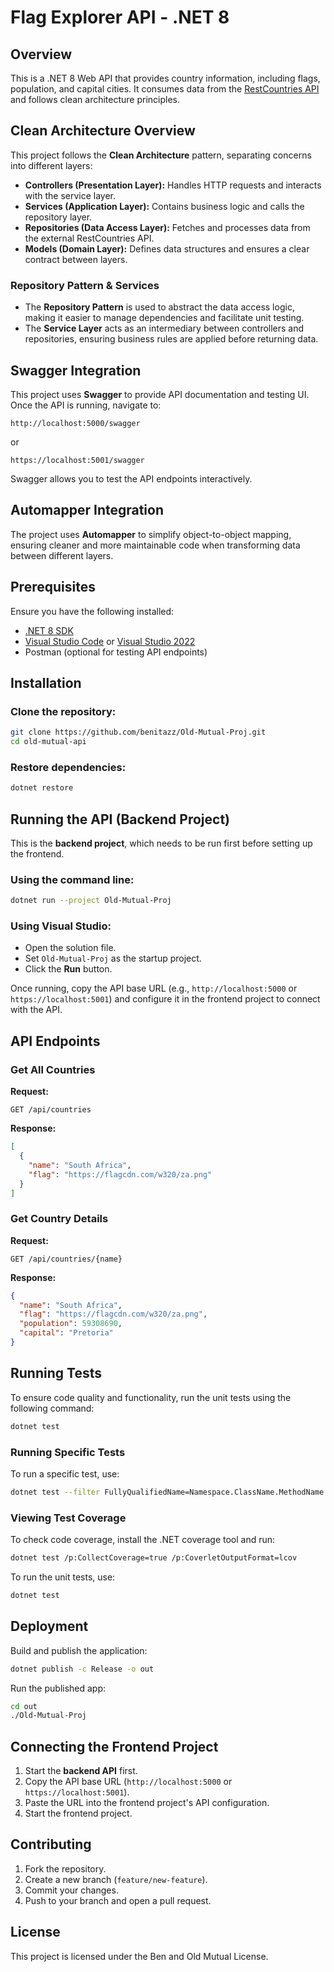 # Flag Explorer API - .NET 8

## Overview
This is a .NET 8 Web API that provides country information, including flags, population, and capital cities. It consumes data from the [RestCountries API](https://restcountries.com/v3.1/all) and follows clean architecture principles.

## Clean Architecture Overview
This project follows the **Clean Architecture** pattern, separating concerns into different layers:
- **Controllers (Presentation Layer):** Handles HTTP requests and interacts with the service layer.
- **Services (Application Layer):** Contains business logic and calls the repository layer.
- **Repositories (Data Access Layer):** Fetches and processes data from the external RestCountries API.
- **Models (Domain Layer):** Defines data structures and ensures a clear contract between layers.

### **Repository Pattern & Services**
- The **Repository Pattern** is used to abstract the data access logic, making it easier to manage dependencies and facilitate unit testing.
- The **Service Layer** acts as an intermediary between controllers and repositories, ensuring business rules are applied before returning data.

## Swagger Integration
This project uses **Swagger** to provide API documentation and testing UI. Once the API is running, navigate to:
```
http://localhost:5000/swagger
```
or
```
https://localhost:5001/swagger
```
Swagger allows you to test the API endpoints interactively.

## Automapper Integration
The project uses **Automapper** to simplify object-to-object mapping, ensuring cleaner and more maintainable code when transforming data between different layers.

## Prerequisites
Ensure you have the following installed:
- [.NET 8 SDK](https://dotnet.microsoft.com/en-us/download/dotnet/8.0)
- [Visual Studio Code](https://code.visualstudio.com/) or [Visual Studio 2022](https://visualstudio.microsoft.com/)
- Postman (optional for testing API endpoints)

## Installation
### Clone the repository:
```sh
git clone https://github.com/benitazz/Old-Mutual-Proj.git
cd old-mutual-api
```

### Restore dependencies:
```sh
dotnet restore
```

## Running the API (Backend Project)
This is the **backend project**, which needs to be run first before setting up the frontend.

### Using the command line:
```sh
dotnet run --project Old-Mutual-Proj
```

### Using Visual Studio:
- Open the solution file.
- Set `Old-Mutual-Proj` as the startup project.
- Click the **Run** button.

Once running, copy the API base URL (e.g., `http://localhost:5000` or `https://localhost:5001`) and configure it in the frontend project to connect with the API.

## API Endpoints
### Get All Countries
**Request:**
```http
GET /api/countries
```
**Response:**
```json
[
  {
    "name": "South Africa",
    "flag": "https://flagcdn.com/w320/za.png"
  }
]
```

### Get Country Details
**Request:**
```http
GET /api/countries/{name}
```
**Response:**
```json
{
  "name": "South Africa",
  "flag": "https://flagcdn.com/w320/za.png",
  "population": 59308690,
  "capital": "Pretoria"
}
```

## Running Tests
To ensure code quality and functionality, run the unit tests using the following command:
```sh
dotnet test
```

### Running Specific Tests
To run a specific test, use:
```sh
dotnet test --filter FullyQualifiedName=Namespace.ClassName.MethodName
```

### Viewing Test Coverage
To check code coverage, install the .NET coverage tool and run:
```sh
dotnet test /p:CollectCoverage=true /p:CoverletOutputFormat=lcov
```
To run the unit tests, use:
```sh
dotnet test
```

## Deployment
Build and publish the application:
```sh
dotnet publish -c Release -o out
```
Run the published app:
```sh
cd out
./Old-Mutual-Proj
```

## Connecting the Frontend Project
1. Start the **backend API** first.
2. Copy the API base URL (`http://localhost:5000` or `https://localhost:5001`).
3. Paste the URL into the frontend project's API configuration.
4. Start the frontend project.

## Contributing
1. Fork the repository.
2. Create a new branch (`feature/new-feature`).
3. Commit your changes.
4. Push to your branch and open a pull request.

## License
This project is licensed under the Ben and Old Mutual License.

